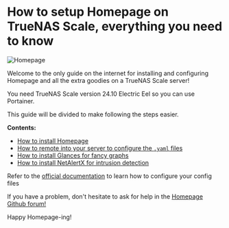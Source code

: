 # How to setup Homepage on TrueNAS Scale, everything you need to know

![Homepage](https://github.com/user-attachments/assets/219c9889-6220-4fdc-a2b9-dcd9e3f3c528)

Welcome to the only guide on the internet for installing and configuring Homepage and all the extra goodies on a TrueNAS Scale server!

You need TrueNAS Scale version 24.10 Electric Eel so you can use Portainer.

This guide will be divided to make following the steps easier.

**Contents:**
+ [How to install Homepage](https://github.com/owennewo-photo/setup-Homepage-on-TrueNAS/blob/main/Homepage-install.md)
+ [How to remote into your server to configure the `.yaml` files](https://github.com/owennewo-photo/setup-Homepage-on-TrueNAS/blob/main/SSH-guide.md)
+ [How to install Glances for fancy graphs](https://github.com/owennewo-photo/setup-Homepage-on-TrueNAS/blob/main/Glances-install.md)
+ [How to install NetAlertX for intrusion detection](https://github.com/owennewo-photo/setup-Homepage-on-TrueNAS/blob/main/NetAlertX-install.md)

Refer to the [official documentation](https://gethomepage.dev/configs/) to learn how to configure your config files

If you have a problem, don't hesitate to ask for help in the [Homepage Github forum!](https://github.com/gethomepage/homepage/discussions)

Happy Homepage-ing!
